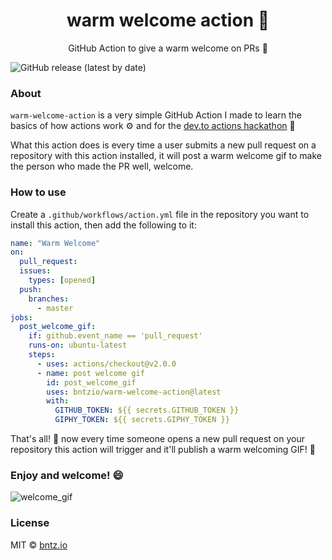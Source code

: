 <h1 align="center">warm welcome action 🤗</h1>
<p align="center">GitHub Action to give a warm welcome on PRs 💖</p>

![GitHub release (latest by date)](https://img.shields.io/github/v/release/bntzio/warm-welcome-action?style=flat-square)

### About

`warm-welcome-action` is a very simple GitHub Action I made to learn the basics of how actions work ⚙️ and for the [dev.to actions hackathon](https://dev.to/devteam/announcing-the-github-actions-hackathon-on-dev-3ljn) 🎉

What this action does is every time a user submits a new pull request on a repository with this action installed, it will post a warm welcome gif to make the person who made the PR well, welcome.

### How to use

Create a `.github/workflows/action.yml` file in the repository you want to install this action, then add the following to it:

```yml
name: "Warm Welcome"
on:
  pull_request:
  issues:
    types: [opened]
  push:
    branches:
      - master
jobs:
  post_welcome_gif:
    if: github.event_name == 'pull_request'
    runs-on: ubuntu-latest
    steps:
      - uses: actions/checkout@v2.0.0
      - name: post welcome gif
        id: post_welcome_gif
        uses: bntzio/warm-welcome-action@latest
        with:
          GITHUB_TOKEN: ${{ secrets.GITHUB_TOKEN }}
          GIPHY_TOKEN: ${{ secrets.GIPHY_TOKEN }}
```

That's all! 🙂 now every time someone opens a new pull request on your repository this action will trigger and it'll publish a warm welcoming GIF! 💖

### Enjoy and welcome! 😄

![welcome_gif](https://media.giphy.com/media/FQyQEYd0KlYQ/giphy.gif)

### License

MIT © [bntz.io](https://bntz.io)
